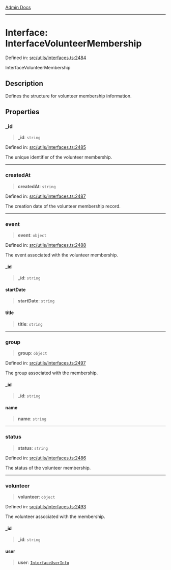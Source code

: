 [Admin Docs](/)

***

# Interface: InterfaceVolunteerMembership

Defined in: [src/utils/interfaces.ts:2484](https://github.com/PalisadoesFoundation/talawa-admin/blob/main/src/utils/interfaces.ts#L2484)

InterfaceVolunteerMembership

## Description

Defines the structure for volunteer membership information.

## Properties

### \_id

> **\_id**: `string`

Defined in: [src/utils/interfaces.ts:2485](https://github.com/PalisadoesFoundation/talawa-admin/blob/main/src/utils/interfaces.ts#L2485)

The unique identifier of the volunteer membership.

***

### createdAt

> **createdAt**: `string`

Defined in: [src/utils/interfaces.ts:2487](https://github.com/PalisadoesFoundation/talawa-admin/blob/main/src/utils/interfaces.ts#L2487)

The creation date of the volunteer membership record.

***

### event

> **event**: `object`

Defined in: [src/utils/interfaces.ts:2488](https://github.com/PalisadoesFoundation/talawa-admin/blob/main/src/utils/interfaces.ts#L2488)

The event associated with the volunteer membership.

#### \_id

> **\_id**: `string`

#### startDate

> **startDate**: `string`

#### title

> **title**: `string`

***

### group

> **group**: `object`

Defined in: [src/utils/interfaces.ts:2497](https://github.com/PalisadoesFoundation/talawa-admin/blob/main/src/utils/interfaces.ts#L2497)

The group associated with the membership.

#### \_id

> **\_id**: `string`

#### name

> **name**: `string`

***

### status

> **status**: `string`

Defined in: [src/utils/interfaces.ts:2486](https://github.com/PalisadoesFoundation/talawa-admin/blob/main/src/utils/interfaces.ts#L2486)

The status of the volunteer membership.

***

### volunteer

> **volunteer**: `object`

Defined in: [src/utils/interfaces.ts:2493](https://github.com/PalisadoesFoundation/talawa-admin/blob/main/src/utils/interfaces.ts#L2493)

The volunteer associated with the membership.

#### \_id

> **\_id**: `string`

#### user

> **user**: [`InterfaceUserInfo`](InterfaceUserInfo.md)

